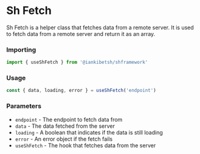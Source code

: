 # Sh Fetch
Sh Fetch is a helper class that fetches data from a remote server. It is used to fetch data from a remote server and return it as an array. 

### Importing
```javascript
import { useShFetch } from '@iankibetsh/shframework'
```
### Usage
```javascript
const { data, loading, error } = useShFetch('endpoint')
```
### Parameters
- `endpoint` - The endpoint to fetch data from
- `data` - The data fetched from the server
- `loading` - A boolean that indicates if the data is still loading
- `error` - An error object if the fetch fails
- `useShFetch` - The hook that fetches data from the server
